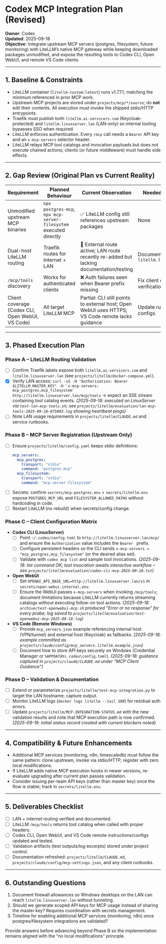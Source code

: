 # Codex MCP Integration Plan (Revised)

**Owner**: Codex  
**Updated**: 2025-09-18  
**Objective**: Integrate upstream MCP servers (postgres, filesystem, future monitoring) with LiteLLM’s native MCP gateway while keeping downloaded packages unmodified, and expose the resulting tools to Codex CLI, Open WebUI, and remote VS Code clients.

---

## 1. Baseline & Constraints

- LiteLLM container (`litellm-custom:latest`) runs v1.77.1, matching the minimum referenced in prior MCP work.
- Upstream MCP projects are stored under `projects/mcp/*/source`; do **not** edit their contents. All execution must invoke the shipped stdio/HTTP entrypoints.
- Traefik must publish both `litellm.ai-servicers.com` (Keycloak-protected) and `litellm.linuxserver.lan` (LAN-only) so internal tooling bypasses SSO when required.
- LiteLLM enforces authentication. Every `/mcp` call needs a `Bearer` API key and an `x-mcp-servers` selector header.
- LiteLLM relays MCP tool catalogs and invocation payloads but does not execute chained actions; clients (or future middleware) must handle side effects.

---

## 2. Gap Review (Original Plan vs Current Reality)

| Requirement | Planned Behaviour | Current Observation | Needed Adjustment |
|-------------|-------------------|---------------------|-------------------|
| Unmodified upstream MCP binaries | `npx postgres-mcp`, `npx mcp-server-filesystem` executed directly | ✅ LiteLLM config still references upstream packages | None |
| Dual-host LiteLLM routing | Traefik routes for Internet + LAN | 🔧 External route active; LAN route recently re-added but lacking documentation/testing | Document and verify `litellm.linuxserver.lan` |
| `/mcp/tools` discovery | Works for authenticated clients | ❌ Auth failures seen when Bearer prefix missing | Fix client configs, add verification steps |
| Client coverage (Codex CLI, Open WebUI, VS Code) | All target LiteLLM MCP | Partial: CLI still points to external host; Open WebUI uses HTTPS; VS Code remote lacks guidance | Update runbooks + configs |

---

## 3. Phased Execution Plan

### Phase A – LiteLLM Routing Validation
- [ ] Confirm Traefik labels expose both `litellm.ai-servicers.com` and `litellm.linuxserver.lan` (see `projects/litellm/docker-compose.yml`).
- [x] Verify LAN access: `curl -sS -H "Authorization: Bearer $LITELLM_MASTER_KEY" -H 'x-mcp-servers: mcp_postgres,mcp_filesystem' http://litellm.linuxserver.lan/mcp/tools` → expect an SSE stream containing tool catalog events. _(2025-09-18: executed on LinuxServer via `test-lan-mcp-tools.sh`; see `projects/litellm/evaluation/lan-mcp-tools-2025-09-18-075003.log` showing heartbeat pings)_
- [ ] Note LAN usage requirements in `projects/litellm/CLAUDE.md` and service runbooks.

### Phase B – MCP Server Registration (Upstream Only)
- [ ] Ensure `projects/litellm/config.yaml` keeps stdio definitions:
  ```yaml
  mcp_servers:
    mcp_postgres:
      transport: "stdio"
      command: "postgres-mcp"
    mcp_filesystem:
      transport: "stdio"
      command: "mcp-server-filesystem"
  ```
- [ ] Secrets: confirm `secrets/mcp-postgres.env` + `secrets/litellm.env` expose `POSTGRES_MCP_URL` and `FILESYSTEM_ALLOWED_PATHS` without hardcoding in code.
- [ ] Restart LiteLLM (no rebuild) when secrets/config change.

### Phase C – Client Configuration Matrix
- **Codex CLI (LinuxServer)**
  - [ ] Point `~/.codex/config.toml` to `http://litellm.linuxserver.lan/mcp/` and ensure the `Authorization` value includes the `Bearer ` prefix.
  - [ ] Configure persistent headers so the CLI sends `x-mcp-servers = "mcp_postgres,mcp_filesystem"` (or the desired alias set).
  - [ ] Validate with `codex mcp list` and sample tool invocations. _(2025-09-18: list command OK; tool invocation awaits interactive workflow – see `projects/litellm/evaluation/codex-cli-mcp-2025-09-18.txt`)_
- **Open WebUI**
  - [ ] Set `OPENAI_API_BASE_URL=http://litellm.linuxserver.lan/v1` in `secrets/open-webui-internal.env`.
  - [ ] Ensure the WebUI passes `x-mcp-servers` when invoking `/mcp/tools`; document limitations because LiteLLM currently returns streaming catalogs without executing follow-on tool actions. _(2025-09-18: `archive/test-openwebui-mcp.sh` produced "Error or no response" for every probe; log saved to `projects/litellm/evaluation/test-openwebui-mcp-2025-09-18.log`)_
- **VS Code (Remote Windows)**
  - [ ] Provide `mcp_servers.json` example referencing internal host (VPN/tunnel) and external host (Keycloak) as fallbacks. _(2025-09-18: example committed as `projects/claude/config/mcp_servers.litellm.example.json`)_
  - [ ] Document how to store API keys securely on Windows (Credential Manager or `%APPDATA%\.codex\config.toml`). _(2025-09-18: guidance captured in `projects/claude/CLAUDE.md` under "MCP Client Guidance")_

### Phase D – Validation & Documentation
- [ ] Extend or parameterize `projects/litellm/test-mcp-integration.py` to target the LAN hostname; capture output.
- [ ] Monitor LiteLLM logs (`docker logs litellm --tail 100`) for residual auth errors.
- [ ] Update `projects/litellm/MCP-INTEGRATION-STATUS.md` with the new validation results and note that MCP execution path is now confirmed. _(2025-09-18: initial status record created with current blockers noted)_

---

## 4. Compatibility & Future Enhancements

- Additional MCP services (monitoring, n8n, timescaledb) must follow the same pattern: clone upstream, invoke via stdio/HTTP, register with zero local modifications.
- If LiteLLM adds native MCP execution hooks in newer versions, re-evaluate upgrading after current plan passes validation.
- Consider issuing per-team API keys (rather than master key) once the flow is stable; track in `secrets/litellm.env`.

---

## 5. Deliverables Checklist

- [ ] LAN + internet routing verified and documented.
- [ ] LiteLLM `/mcp/tools` returns tool catalog when called with proper headers.
- [ ] Codex CLI, Open WebUI, and VS Code remote instructions/configs updated and tested.
- [ ] Validation artifacts (test outputs/log excerpts) stored under project control.
- [ ] Documentation refreshed: `projects/litellm/CLAUDE.md`, `projects/claude/config/mcp-settings.json`, and any client runbooks.

---

## 6. Outstanding Questions

1. Document firewall allowances so Windows desktops on the LAN can reach `litellm.linuxserver.lan` without tunneling.
2. Should we generate scoped API keys for MCP usage instead of sharing the master key? Requires coordination with secrets management.
3. Timeline for enabling additional MCP services (monitoring, n8n) once postgres/filesystem integrations are validated?

Provide answers before advancing beyond Phase B so the implementation remains aligned with the “no local modifications” principle.
